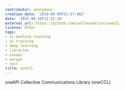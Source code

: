 ```yaml
---
contributor: anonymous
creation_date: '2019-09-09T21:57:46Z'
date: '2025-06-20T12:22:10'
external_url: https://github.com/uxlfoundation/oneCCL
license: Other
tags:
- ai-machine-learning
- ai-training
- deep-learning
- libraries
- oneapi
- swrepo
- sycl
title: oneCCL
---
```


oneAPI Collective Communications Library (oneCCL)
